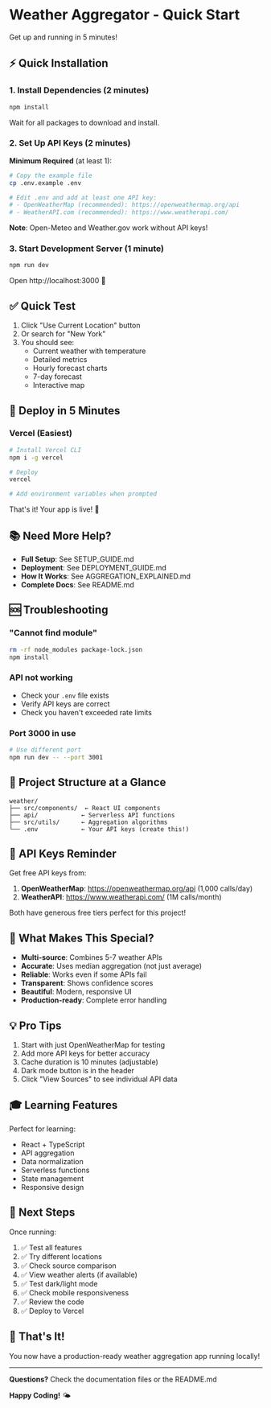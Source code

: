# Weather Aggregator - Quick Start

Get up and running in 5 minutes!

## ⚡ Quick Installation

### 1. Install Dependencies (2 minutes)

```bash
npm install
```

Wait for all packages to download and install.

### 2. Set Up API Keys (2 minutes)

**Minimum Required** (at least 1):

```bash
# Copy the example file
cp .env.example .env

# Edit .env and add at least one API key:
# - OpenWeatherMap (recommended): https://openweathermap.org/api
# - WeatherAPI.com (recommended): https://www.weatherapi.com/
```

**Note**: Open-Meteo and Weather.gov work without API keys!

### 3. Start Development Server (1 minute)

```bash
npm run dev
```

Open http://localhost:3000 🎉

## ✅ Quick Test

1. Click "Use Current Location" button
2. Or search for "New York"
3. You should see:
   - Current weather with temperature
   - Detailed metrics
   - Hourly forecast charts
   - 7-day forecast
   - Interactive map

## 🚀 Deploy in 5 Minutes

### Vercel (Easiest)

```bash
# Install Vercel CLI
npm i -g vercel

# Deploy
vercel

# Add environment variables when prompted
```

That's it! Your app is live! 🌟

## 📚 Need More Help?

- **Full Setup**: See SETUP_GUIDE.md
- **Deployment**: See DEPLOYMENT_GUIDE.md
- **How It Works**: See AGGREGATION_EXPLAINED.md
- **Complete Docs**: See README.md

## 🆘 Troubleshooting

### "Cannot find module"
```bash
rm -rf node_modules package-lock.json
npm install
```

### API not working
- Check your `.env` file exists
- Verify API keys are correct
- Check you haven't exceeded rate limits

### Port 3000 in use
```bash
# Use different port
npm run dev -- --port 3001
```

## 🎯 Project Structure at a Glance

```
weather/
├── src/components/  ← React UI components
├── api/            ← Serverless API functions
├── src/utils/      ← Aggregation algorithms
└── .env            ← Your API keys (create this!)
```

## 🔑 API Keys Reminder

Get free API keys from:

1. **OpenWeatherMap**: https://openweathermap.org/api (1,000 calls/day)
2. **WeatherAPI**: https://www.weatherapi.com/ (1M calls/month)

Both have generous free tiers perfect for this project!

## 🌟 What Makes This Special?

- **Multi-source**: Combines 5-7 weather APIs
- **Accurate**: Uses median aggregation (not just average)
- **Reliable**: Works even if some APIs fail
- **Transparent**: Shows confidence scores
- **Beautiful**: Modern, responsive UI
- **Production-ready**: Complete error handling

## 💡 Pro Tips

1. Start with just OpenWeatherMap for testing
2. Add more API keys for better accuracy
3. Cache duration is 10 minutes (adjustable)
4. Dark mode button is in the header
5. Click "View Sources" to see individual API data

## 🎓 Learning Features

Perfect for learning:
- React + TypeScript
- API aggregation
- Data normalization
- Serverless functions
- State management
- Responsive design

## 📝 Next Steps

Once running:

1. ✅ Test all features
2. ✅ Try different locations
3. ✅ Check source comparison
4. ✅ View weather alerts (if available)
5. ✅ Test dark/light mode
6. ✅ Check mobile responsiveness
7. ✅ Review the code
8. ✅ Deploy to Vercel

## 🎉 That's It!

You now have a production-ready weather aggregation app running locally!

---

**Questions?** Check the documentation files or the README.md

**Happy Coding!** 🌤️

